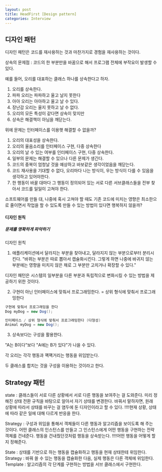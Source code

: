 ```yaml
---
layout: post
title: HeadFirst [Design pattern]
categories: Interview
---
```



## 디자인 패턴

디자인 패턴은 코드를 재사용하는 것과 마찬가지로 경험을 재사용하는 것이다.

상속의 문제점 : 코드의 한 부분만을 바꿈으로 해서 프로그램 전체에 부작요이 발생할 수 있다.

예를 들어, 오리를 대표하는 클래스 하나를 상속한다고 하자.
1. 오리를 상속한다.
2. 파파 오리는 파파하고 울고 날지 못한다
3. 아아 오리는 아아하고 울고 날 수 있다.
4. 장난감 오리는 울지 못하고 날 수 없다.
5. 오리의 모든 특성이 같다면 상속이 맞지만
6. 상속은 해결책이 아님을 깨닫는다.

위에 문제는 인터페이스를 이용햇 해결할 수 없을까?

1. 오리의 대표성을 상속한다.
2. 오리의 울음소리를 인터페이스 구현, 다중 상속한다
3. 오리의 날 수 있는 여부를 인터페이스 구현, 다중 상속한다.
4. 일부의 문제는 해결할 수 있으나 다른 문제가 생긴다.
5. 코드의 중복이 엄청날 것을 예상하고 바보같은 생각이었음을 깨닫는다.
6. 코드 재사용을 기대할 수 없다, 오리마다 나는 방식이, 우는 방식이 다를 수 있음을 생각하고 있어야한다.
7. 한 행동이 바꿀 대마다 그 행동이 정의되어 있는 서로 다른 서브클래스들을 전부 찾아서 코드를 일일이 고쳐야 한다.

소프트웨어를 만들 대, 나중에 혹시 고쳐야 할 때도 기존 코드에 미치는 영향은 최소한으로 줄이면서 작업을 할 수 있도록 만들 수 있는 방법이 있다면 행복하지 않을까?

#### 디자인 원칙

##### 문제를 명확하게 파악하기

디자인 원칙
1. 애플리케이션에서 달라지는 부분을 찾아내고, 달라지지 않는 부분으로부터 분리시킨다.
"바뀌는 부분은 따로 뽑아서 캡슐화시킨다. 그렇게 하면 나중에 바귀지 않는 부분에는 영향을 미치지 않은 채로 그 부분만 고치거나 확장할 수 있다."

디자인 패턴은 시스템의 일부분을 다른 부분과 독립적으로 변화시킬 수 있는 방법을 제공하기 위한 것이다.

2. 구현이 아닌 인터페이스에 맞춰서 프로그래밍한다. = 상위 형식에 맞춰서 프로그래밍한다

``` java
구현에 맞춰서 프로그래밍을 한다
Dog myDog = new Dog();

인터페이스 / 상위 형식에 맞춰서 프로그래밍한다 (다형성)
Animal myDog = new Dog();
```
3. 상속보다는 구성을 활용한다.

"A는 B이다"보다 "A에는 B가 있다"가 나을 수 있다.

각 오리는 각각 행동과 꽥꽥거리는 행동을 위임받는다.

두 클래스를 합치는 것을 구성을 이용하는 것이라고 한다.


## Strategy 패턴

state : 클래스들이 서로 다른 상황에서 서로 다른 행동을 보여주는 걸 도와준다.
미리 정해진 상태 전환 규칙을 바탕으로 알아서 자기 상태를 변경한다.
바꿔서 말하자면, 원래 상황에 따라서 상태를 바꾸는 걸 염두에 둔 디자인이라고 할 수 있다.
!!!!현재 상황, 상태에 따라 같은 일에 대해 다르게 반응을 한다.

Strategy : 구성과 위임을 통해서 객체들이 다른 행동과 알고리즘을 보이도록 해 주는 것이다.
어떤 클래스의 인스턴스를 만들고 그 인스턴스에게 어떤 행동을 구현하는 전략 객체를 건네준다. 행동을 건내줬던것처럼
행동을 상속받는다.
!!!!어떤 행동을 어떻게 할지 정해준다.

State : 상태를 기반으로 하는 행동을 캡슐화하고 행동을 현재 상태한테 위임한다.
Strategy : 바꿔 쓸 수 있는 행동을 캡슐화한 다음, 실제 행동은 다른 객체에 위임한다.
Template : 알고리즘의 각 단계를 구현하는 방법을 서브 클래스에서 구현한다.
